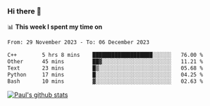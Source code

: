 ### Hi there 👋

📊 **This week I spent my time on**
<!--START_SECTION:waka-->

```txt
From: 29 November 2023 - To: 06 December 2023

C++        5 hrs 8 mins    ███████████████████░░░░░░   76.00 %
Other      45 mins         ██▓░░░░░░░░░░░░░░░░░░░░░░   11.21 %
Text       23 mins         █▒░░░░░░░░░░░░░░░░░░░░░░░   05.68 %
Python     17 mins         █░░░░░░░░░░░░░░░░░░░░░░░░   04.25 %
Bash       10 mins         ▓░░░░░░░░░░░░░░░░░░░░░░░░   02.63 %
```

<!--END_SECTION:waka-->


[![Paul's github stats](https://github-readme-stats.vercel.app/api?username=mickeyouyou&theme=dracula&show_icons=true)](https://github.com/anuraghazra/github-readme-stats)

